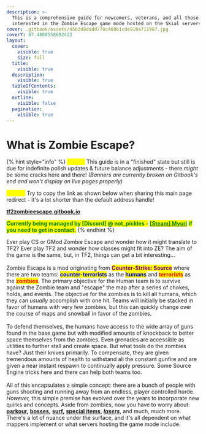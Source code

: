 ```yaml
---
description: >-
  This is a comprehensive guide for newcomers, veterans, and all those
  interested in the Zombie Escape game mode hosted on the Skial servers.
cover: .gitbook/assets/d5b3d8dadd770c460b1cde910a711987.jpg
coverY: 87.4888558692422
layout:
  cover:
    visible: true
    size: full
  title:
    visible: true
  description:
    visible: true
  tableOfContents:
    visible: true
  outline:
    visible: false
  pagination:
    visible: true
---
```


# What is Zombie Escape?

{% hint style="info" %}
<mark style="color:yellow;">**Note 1:**</mark> This guide is in a "finished" state but still is due for indefinite polish updates & future balance adjustments - there _might_ be some cracks here and there! _(Banners are currently broken on Gitbook's end and won't display on live pages properly)_

<mark style="color:yellow;">**Note 2:**</mark> Try to copy the link as shown below when sharing this main page redirect - it's a lot shorter than the default address handle!

[**tf2zombieescape.gitbook.io**](https://tf2zombieescape.gitbook.io)

<mark style="color:green;">**Currently being managed by \[Discord] @ not\_pickles -**</mark> [<mark style="color:green;">**\[Steam\] Myuri**</mark>](https://steamcommunity.com/id/literallynotpickles/) <mark style="color:green;">**if you need to get in contact.**</mark>
{% endhint %}

Ever play CS or GMod Zombie Escape and wonder how it might translate to TF2? Ever play TF2 and wonder how classes might fit into ZE? The aim of the game is the same, but, in TF2, things can get a bit interesting...\
\
Zombie Escape is a mod originating from <mark style="color:purple;">**Counter-Strike: Source**</mark> where there are two teams: <mark style="color:blue;">**counter-terrorists**</mark> as the <mark style="color:blue;">**humans**</mark> and <mark style="color:red;">**terrorists**</mark> as the <mark style="color:red;">**zombies**</mark>. The primary objective for the Human team is to survive against the Zombie team and "escape" the map after a series of chokes, holds, and events. The objective for the zombies is to kill all humans, which they can _usually_ accomplish with one hit. Teams will initially be stacked in favor of humans with very few zombies, but this can quickly change over the course of maps and snowball in favor of the zombies.\
\
To defend themselves, the humans have access to the wide array of guns found in the base game but with modified amounts of knockback to better space themselves from the zombies. Even grenades are accessible as utilities to further stall and create space. But what tools do the zombies have? Just their knives primarily. To compensate, they are given tremendous amounts of health to withstand all the constant gunfire and are given a near instant respawn to continually apply pressure. Some Source Engine tricks here and there can help both teams too.\
\
All of this encapsulates a simple concept: there are a bunch of people with guns shooting and running away from an endless, player controlled horde. _However,_ this simple premise has evolved over the years to incorporate new quirks and concepts. Aside from zombies, now you have to worry about: [**parkour**](elements-of-zombie-escape/parkour.md)**,** [**bosses**](elements-of-zombie-escape/npcs-and-bosses/bosses.md)**,** [**surf**](elements-of-zombie-escape/surf.md)**,** [**special items**](elements-of-zombie-escape/items/), [_**lasers**_](elements-of-zombie-escape/lasers/), and much, much more. There's a lot of nuance under the surface, and it's all dependent on what mappers implement or what servers hosting the game mode include.


